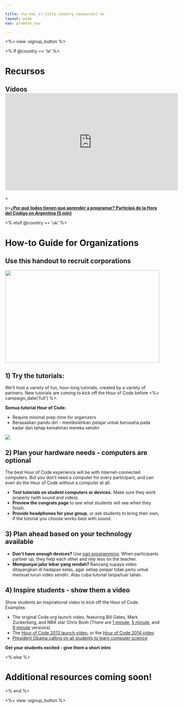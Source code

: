 ```yaml
---

title: <%= hoc_s(:title_country_resources) %>
layout: wide
nav: promote_nav

---
```


<%= view :signup_button %>

<% if @country == 'la' %>

# Recursos

## Vídeos <iframe width="560" height="315" src="https://www.youtube.com/embed/HrBh2165KjE" frameborder="0" allowfullscreen></iframe>
<

p>[**¿Por qué todos tienen que aprender a programar? Participá de la Hora del Código en Argentina (5 min)**](https://www.youtube.com/watch?v=HrBh2165KjE)

<% elsif @country == 'uk' %>

# How-to Guide for Organizations

## Use this handout to recruit corporations

[<img width="500" height="300" src="<%= localized_file('/images/corporations.png') %>" />](<%= localized_file('/files/corporations.pdf') %>)

## 1) Try the tutorials:

We’ll host a variety of fun, hour-long tutorials, created by a variety of partners. New tutorials are coming to kick off the Hour of Code before <%= campaign_date('full') %>.

**Semua tutorial Hour of Code:**

  * Require minimal prep-time for organizers
  * Berasaskan pandu diri - membolehkan pelajar untuk berusaha pada kadar dan tahap kemahiran mereka sendiri

[![](https://uk.code.org/images/tutorials.png)](https://uk.code.org/learn)

## 2) Plan your hardware needs - computers are optional

The best Hour of Code experience will be with Internet-connected computers. But you don’t need a computer for every participant, and can even do the Hour of Code without a computer at all.

  * **Test tutorials on student computers or devices.** Make sure they work properly (with sound and video).
  * **Preview the congrats page** to see what students will see when they finish. 
  * **Provide headphones for your group**, or ask students to bring their own, if the tutorial you choose works best with sound.

## 3) Plan ahead based on your technology available

  * **Don't have enough devices?** Use [pair programming](http://www.ncwit.org/resources/pair-programming-box-power-collaborative-learning). When participants partner up, they help each other and rely less on the teacher.
  * **Mempunyai jalur lebar yang rendah?** Rancang supaya video ditayangkan di hadapan kelas, agar setiap pelajar tidak perlu untuk memuat turun video sendiri. Atau cuba tutorial tanpa/luar talian.

## 4) Inspire students - show them a video

Show students an inspirational video to kick off the Hour of Code. Examples:

  * The original Code.org launch video, featuring Bill Gates, Mark Zuckerberg, and NBA star Chris Bosh (There are [1 minute](https://www.youtube.com/watch?v=qYZF6oIZtfc), [5 minute](https://www.youtube.com/watch?v=nKIu9yen5nc), and [9 minute](https://www.youtube.com/watch?v=dU1xS07N-FA) versions)
  * The [Hour of Code 2013 launch video](https://www.youtube.com/watch?v=FC5FbmsH4fw), or the [Hour of Code 2014 video](https://www.youtube.com/watch?v=96B5-JGA9EQ)
  * [President Obama calling on all students to learn computer science](https://www.youtube.com/watch?v=6XvmhE1J9PY)

**Get your students excited - give them a short intro**

<% else %>

# Additional resources coming soon!

<% end %>

<%= view :signup_button %>